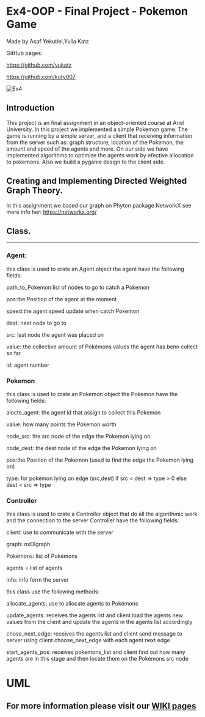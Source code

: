 # Ex4-OOP - Final Project - Pokemon Game

Made by Asaf Yekutiel,Yulia Katz

GitHub pages:

https://github.com/yukatz

https://github.com/kuty007

![Ex4](https://user-images.githubusercontent.com/92925727/148643445-b552ead0-e767-45b7-887a-37255081cf26.png)

## Introduction

This project is an final assignment in an object-oriented course at Ariel University. In this project we implemented a
simple Pokemon game. The game is running by a simple server, and a client that receiving information from the server
such as: graph structure, location of the Pokemon, the amount and speed of the agents and more. On our side we have
implemented algorithms to optimize the agents work by efective allocation to pokemons. Also we build a pygame design to
the client side.

## Creating and Implementing Directed Weighted Graph Theory.

In this assignment we based our graph on Phyton package NetworkX see more info her: https://networkx.org/

## Class.

---------

### Agent:

this class is used to crate an Agent object the agent have the following fields:

path_to_Pokemon:list of nodes to go to catch a Pokemon

pos:the Position of the agent at the moment

speed:the agent speed update when catch Pokemon

dest: next node to go to

src: last node the agent was placed on

value:  the collective amount of Pokémons values the agent has benn collect so far

id: agent number

### Pokemon

this class is used to crate an Pokemon object the Pokemon have the following fields:

alocte_agent: the agent id that assign to collect this Pokemon

value: how many points the Pokemon worth

node_src: the src node of the edge the Pokemon lying on

node_dest: the dest node of the edge the Pokemon lying on

pos:the Position of the Pokemon (used to find the edge the Pokemon lying on)

type: for pokemon lying on edge (src,dest) if src < dest => type > 0 else dest < src => type

### Controller

this class is used to crate a Controller object that do all the algorithmic work and the connection to the server
Controller have the following fields:

client: use to communicate with the server 

graph: nxDIgraph

Pokémons: list of Pokémons 

agents = list of agents

info: info form the server

this class use the following methods:

allocate_agents: use to allocate agents to Pokémons

update_agents: receives the agents list and client load the agents new values from the client and update the agents in
the agents list accordingly

chose_next_edge: receives the agents list and client send message to server using client.choose_next_edge with each
agent next edge

start_agents_pos: receives pokemons_list and client find out how many agents are in this stage and then locate
them on the Pokémons src node

# UML

## For more information please visit our [WIKI pages](../../wiki)


